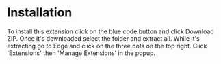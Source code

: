 # Installation
To install this extension click on the blue code button and click Download ZIP. Once it's downloaded select the folder and extract all. While it's extracting go to Edge and click on the three dots on the top right. Click 'Extensions' then 'Manage Extensions' in the popup.
